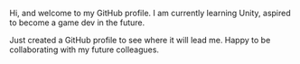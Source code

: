 Hi, and welcome to my GitHub profile. I am currently learning Unity, aspired to become a game dev in the future.

Just created a GitHub profile to see where it will lead me. 
Happy to be collaborating with my future colleagues.
